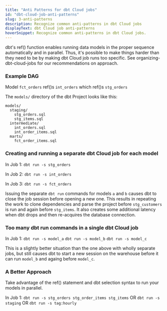 ```yaml
---
title: "Anti Patterns for dbt Cloud jobs"
id: "dbt-cloud-job-anti-patterns"
slug: 3-anti-patterns
description: Recognize common anti-patterns in dbt Cloud jobs
displayText: dbt Cloud job anti-patterns
hoverSnippet: Recognize common anti-patterns in dbt Cloud jobs.
---
```


dbt's ref() function enables running data models in the proper sequence automatically and in parallel. Thus, it's possible to make things harder than they need to be by making dbt Cloud job runs too specific. See organizing-dbt-cloud-jobs for our recommendations on approach.

### Example DAG

Model `fct_orders` ref()s `int_orders` which ref()s `stg_orders`

The `models/` directory of the dbt Project looks like this:

```
models/
  staging/
    stg_orders.sql
    stg_items.sql
  intermediate/
    int_orders.sql
    int_order_items.sql
  marts/
    fct_order_items.sql
```

### Creating and running a separate dbt Cloud job for each model

In Job 1:
`dbt run -s stg_orders`

In Job 2:
`dbt run -s int_orders`

In Job 3:
`dbt run -s fct_orders`

Issuing the separate `dbt run` commands for models `a` and `b` causes dbt to close the job session before opening a new one. This results in repeating the work to clone dependencies and parse the project before `stg_customers` is run and again before `stg_items`. It also creates some additional latency when dbt drops and then re-acquires the database connection.

### Too many dbt run commands in a single dbt Cloud job

In Job 1:
`dbt run -s model_a`
`dbt run -s model_b`
`dbt run -s model_c`

This is a slightly better situation than the one above with wholly separate jobs, but still causes dbt to start a new session on the warehouse before it can run `model_b` and againg before `model_c`.

### A Better Approach

Take advantage of the ref() statement and dbt selection syntax to run your models in parallel.

In Job 1:
`dbt run -s stg_orders stg_order_items stg_items`
OR
`dbt run -s staging`
OR
`dbt run -s tag:hourly`

